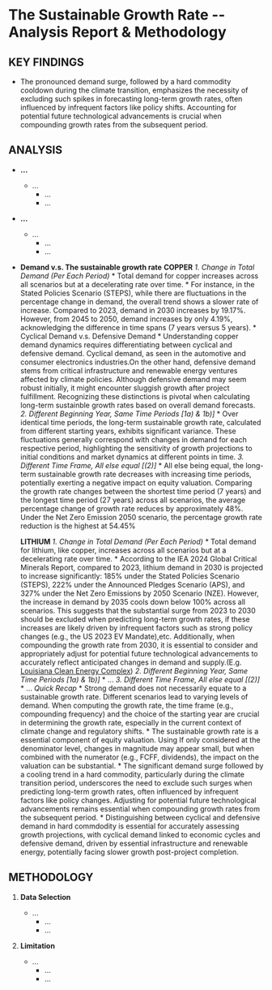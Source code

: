 # The Sustainable Growth Rate -- Analysis Report & Methodology


## KEY FINDINGS
* The pronounced demand surge, followed by a hard commodity cooldown during the climate transition, emphasizes the necessity of excluding such spikes in forecasting long-term growth rates, often influenced by infrequent factors like policy shifts. Accounting for potential future technological advancements is crucial when compounding growth rates from the subsequent period.


## ANALYSIS
* **...**
   * *...*
      * ...
      * ...
    
* **...**
   * *...*
      * ...
      * ...

* **Demand v.s. The sustainable growth rate**
    **COPPER**
    *1. Change in Total Demand (Per Each Period)*
      * Total demand for copper increases across all scenarios but at a decelerating rate over time.
            * For instance, in the Stated Policies Scenario (STEPS), while there are fluctuations in the percentage change in demand, the overall trend shows a slower rate of increase. Compared to 2023, demand in 2030 increases by 19.17%. However, from 2045 to 2050, demand increases by only 4.19%, acknowledging the difference in time spans (7 years versus 5 years).
      * Cyclical Demand v.s. Defensive Demand
            * Understanding copper demand dynamics requires differentiating between cyclical and defensive demand. Cyclical demand, as seen in the automotive and consumer electronics industries.On the other hand, defensive demand stems from critical infrastructure and renewable energy ventures affected by climate policies. Although defensive demand may seem robust initially, it might encounter sluggish growth after project fulfillment. Recognizing these distinctions is pivotal when calculating long-term sustainble growth rates based on overall demand forecasts.
    *2. Different Beginning Year, Same Time Periods [1a) & 1b)]*
        * Over identical time periods, the long-term sustainable growth rate, calculated from different starting years, exhibits significant variance. These fluctuations generally correspond with changes in demand for each respective period, highlighting the sensitivity of growth projections to initial conditions and market dynamics at different points in time.
    *3. Different Time Frame, All else equal [(2)]*
        * All else being equal, the long-term sustainable growth rate decreases with increasing time periods, potentially exerting a negative impact on equity valuation. Comparing the growth rate changes between the shortest time period (7 years) and the longest time period (27 years) across all scenarios, the average percentage change of growth rate reduces by approximately 48%. Under the Net Zero Emission 2050 scenario, the percentage growth rate reduction is the highest at 54.45%

    **LITHIUM**
    *1. Change in Total Demand (Per Each Period)*
      * Total demand for lithium, like copper, increases across all scenarios but at a decelerating rate over time.
      * According to the IEA 2024 Global Critical Minerals Report, compared to 2023, lithium demand in 2030 is projected to increase significantly: 185% under the Stated Policies Scenario (STEPS), 222% under the Announced Pledges Scenario (APS), and 327% under the Net Zero Emissions by 2050 Scenario (NZE). However, the increase in demand by 2035 cools down below 100% across all scenarios. This suggests that the substantial surge from 2023 to 2030 should be excluded when predicting long-term growth rates, if these increases are likely driven by infrequent factors such as strong policy changes (e.g., the US 2023 EV Mandate),etc. Additionally, when compounding the growth rate from 2030, it is essential to consider and appropriately adjust for potential future technological advancements to accurately reflect anticipated changes in demand and supply.(E.g. [Louisiana Clean Energy Complex](https://www.airproducts.com/energy-transition/louisiana-clean-energy-complex))
    *2. Different Beginning Year, Same Time Periods [1a) & 1b)]*
        * ...
    *3. Different Time Frame, All else equal [(2)]*
        * ...
    *Quick Recap*
        * Strong demand does not necessarily equate to a sustainable growth rate. Different scenarios lead to varying levels of demand. When computing the growth rate, the time frame (e.g., compounding frequency) and the choice of the starting year are crucial in determining the growth rate, especially in the current context of climate change and regulatory shifts.
        * The sustainable growth rate is a essential component of equity valuation. Using If only considered at the denominator level, changes in magnitude may appear small, but when combined with the numerator (e.g., FCFF, dividends), the impact on the valuation can be substantial. 
        * The significant demand surge followed by a cooling trend in a hard commodity, particularly during the climate transition period, underscores the need to exclude such surges when predicting long-term growth rates, often influenced by infrequent factors like policy changes. Adjusting for potential future technological advancements remains essential when compounding growth rates from the subsequent period.
        * Distinguishing between cyclical and defensive demand in hard commdodity is essential for accurately assessing growth projections, with cyclical demand linked to economic cycles and defensive demand, driven by essential infrastructure and renewable energy, potentially facing slower growth post-project completion.

## METHODOLOGY
1. **Data Selection**
   * *...*
      * ...
      * ...
    
2. **Limitation**
   * *...*
      * ...
      * ...
